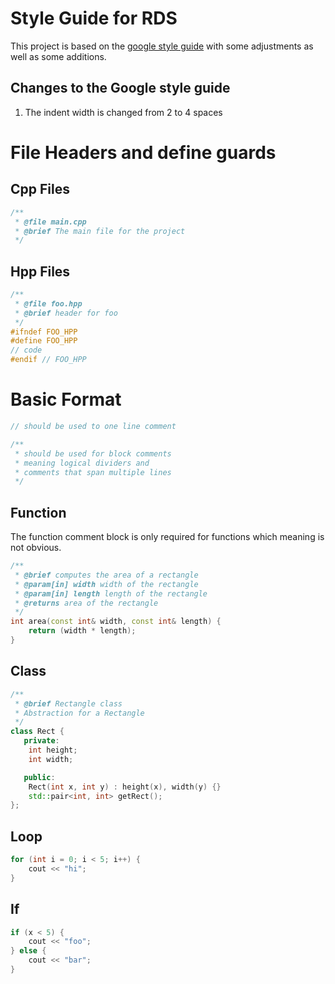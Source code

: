 # Style Guide for RDS
This project is based on the [google style guide](https://google.github.io/styleguide/cppguide.html) with some adjustments as well as some additions.
## Changes to the Google style guide
1) The indent width is changed from 2 to 4 spaces

# File Headers and define guards
## Cpp Files
```cpp
/**
 * @file main.cpp
 * @brief The main file for the project
 */
```

## Hpp Files

```cpp
/**
 * @file foo.hpp
 * @brief header for foo
 */
#ifndef FOO_HPP
#define FOO_HPP
// code
#endif // FOO_HPP
```

# Basic Format
```cpp
// should be used to one line comment
```
```cpp
/**
 * should be used for block comments
 * meaning logical dividers and
 * comments that span multiple lines
 */
```
## Function
The function comment block is only required for functions which meaning is not obvious.
```cpp
/**
 * @brief computes the area of a rectangle
 * @param[in] width width of the rectangle
 * @param[in] length length of the rectangle
 * @returns area of the rectangle
 */
int area(const int& width, const int& length) {
    return (width * length);
}
```
## Class
```cpp
/**
 * @brief Rectangle class
 * Abstraction for a Rectangle
 */
class Rect {
   private:
    int height;
    int width;

   public:
    Rect(int x, int y) : height(x), width(y) {}
    std::pair<int, int> getRect();
};
```
## Loop
```cpp
for (int i = 0; i < 5; i++) {
    cout << "hi";
}
```
## If
```cpp
if (x < 5) {
    cout << "foo";
} else {
    cout << "bar";
}
```
